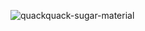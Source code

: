 ![quackquack-sugar-material](https://img.shields.io/maven-central/v/team.duckie.quackquack.sugar/sugar-material?style=flat-square)
